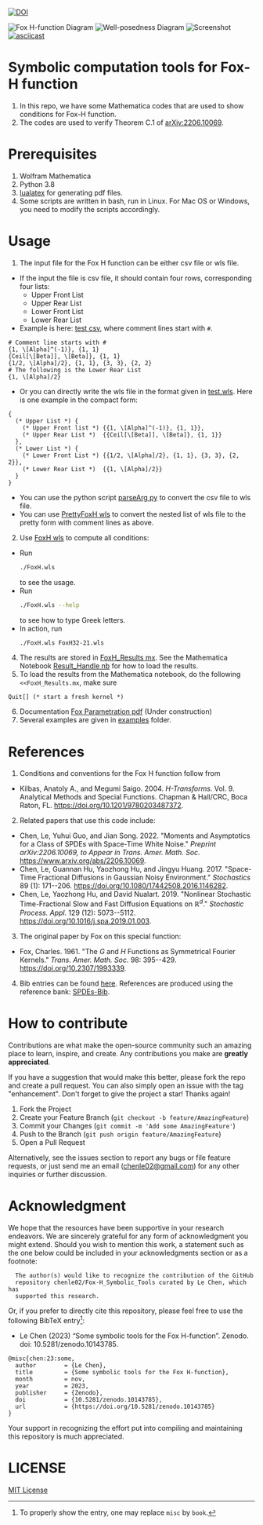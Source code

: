
[![DOI](https://zenodo.org/badge/DOI/10.5281/zenodo.10143786.svg)](https://doi.org/10.5281/zenodo.10143786)

![Fox H-function Diagram](./media/FoxH-Diagram.png)
![Well-posedness Diagram](./media/Well-posedness.png)
![Screenshot](./media/Screenshot.png)
[![asciicast](https://asciinema.org/a/620136.svg)](https://asciinema.org/a/620136)

# Symbolic computation tools for Fox-H function
1. In this repo, we have some Mathematica codes that are used to show conditions for Fox-H function.
2. The codes are used to verify Theorem C.1 of [arXiv:2206.10069](https://arxiv.org/abs/2206.10069).

# Prerequisites
1. Wolfram Mathematica
2. Python 3.8
3. [lualatex](https://www.luatex.org/) for generating pdf files.
4. Some scripts are written in bash, run in Linux. For Mac OS or Windows, you need to modify the scripts accordingly.

# Usage
1. The input file for the Fox H function can be either csv file or wls file.
  * If the input the file is csv file, it should contain four rows, corresponding four lists:
    * Upper Front List
    * Upper Rear List
    * Lower Front List
    * Lower Rear List
  * Example is here: [test csv](test.csv), where comment lines start with `#`.
```
# Comment line starts with #
{1, \[Alpha]^(-1)}, {1, 1}
{Ceil[\[Beta]], \[Beta]}, {1, 1}
{1/2, \[Alpha]/2}, {1, 1}, {3, 3}, {2, 2}
# The following is the Lower Rear List
{1, \[Alpha]/2}

```
  * Or you can directly write the wls file in the format given in [test.wls](test.wls). Here is one example in the compact form:
```
{
  (* Upper List *) {
    (* Upper Front list *) {{1, \[Alpha]^(-1)}, {1, 1}},
    (* Upper Rear List *)  {{Ceil[\[Beta]], \[Beta]}, {1, 1}}
  },
  (* Lower List *) {
    (* Lower Front List *) {{1/2, \[Alpha]/2}, {1, 1}, {3, 3}, {2, 2}},
    (* Lower Rear List *)  {{1, \[Alpha]/2}}
  }
}
```
  * You can use the python script [parseArg py](./parseArg.py) to convert the csv file to wls file.
  * You can use [PrettyFoxH wls](./PrettyFoxH.wls) to convert the nested list of wls file to the pretty form with comment lines as above.

2. Use [FoxH wls](./FoxH.wls) to compute all conditions:
  * Run
    ```bash
    ./FoxH.wls
    ```
    to see the usage.
  * Run
    ```bash
    ./FoxH.wls --help
    ```
    to see how to type Greek letters.
  * In action, run
    ```bash
    ./FoxH.wls FoxH32-21.wls
    ```
4. The results are stored in [FoxH_Results mx](./FoxH_Results.mx). See the Mathematica Notebook [Result_Handle nb](./Result_Handle.nb) for how to load the results.
5. To load the results from the Mathematica notebook, do the following `<<FoxH_Results.mx`, make sure
```
Quit[] (* start a fresh kernel *)
```
6. Documentation [Fox Parametration pdf](./documentation/FoxH-Parametration.pdf) (Under construction)
7. Several examples are given in [examples](./examples) folder.

# References

1. Conditions and conventions for the Fox H function follow from

  * Kilbas, Anatoly A., and Megumi Saigo. 2004. $H$*-Transforms*. Vol. 9. Analytical Methods and Special Functions. Chapman & Hall/CRC, Boca Raton, FL. <https://doi.org/10.1201/9780203487372>.

2. Related papers that use this code include:

  * Chen, Le, Yuhui Guo, and Jian Song. 2022. "Moments and Asymptotics for a Class of SPDEs with Space-Time White Noise." *Preprint arXiv:2206.10069, to Appear in Trans. Amer. Math. Soc.* <https://www.arxiv.org/abs/2206.10069>.
  * Chen, Le, Guannan Hu, Yaozhong Hu, and Jingyu Huang. 2017. "Space-Time Fractional Diffusions in Gaussian Noisy Environment." *Stochastics* 89 (1): 171--206. <https://doi.org/10.1080/17442508.2016.1146282>.
  * Chen, Le, Yaozhong Hu, and David Nualart. 2019. "Nonlinear Stochastic Time-Fractional Slow and Fast Diffusion Equations on $\mathbb{R}^d$." *Stochastic Process. Appl.* 129 (12): 5073--5112. <https://doi.org/10.1016/j.spa.2019.01.003>.

3. The original paper by Fox on this special function:

  * Fox, Charles. 1961. "The $G$ and $H$ Functions as Symmetrical Fourier Kernels." *Trans. Amer. Math. Soc.* 98: 395--429. <https://doi.org/10.2307/1993339>.

4. Bib entries can be found [here](./refs/refs.bib). References are produced using the reference bank: [SPDEs-Bib](https://github.com/chenle02/SPDEs-Bib).

# How to contribute

Contributions are what make the open-source community such an amazing place to learn, inspire, and create. Any contributions you make are **greatly appreciated**.

If you have a suggestion that would make this better, please fork the repo and create a pull request. You can also simply open an issue with the tag "enhancement".
Don't forget to give the project a star! Thanks again!

1. Fork the Project
2. Create your Feature Branch (`git checkout -b feature/AmazingFeature`)
3. Commit your Changes (`git commit -m 'Add some AmazingFeature'`)
4. Push to the Branch (`git push origin feature/AmazingFeature`)
5. Open a Pull Request

Alternatively, see the issues section to report any bugs or file feature requests, or just send me an email (chenle02@gmail.com) for any other inquiries or further discussion.

# Acknowledgment

We hope that the resources have been supportive in your research endeavors. We
are sincerely grateful for any form of acknowledgment you might extend. Should
you wish to mention this work, a statement such as the one below could be
included in your acknowledgments section or as a footnote:

```
  The author(s) would like to recognize the contribution of the GitHub
  repository chenle02/Fox-H_Symbolic_Tools curated by Le Chen, which has
  supported this research.
```

Or, if you prefer to directly cite this repository, please feel free to use the
following BibTeX entry[^1]:

  * Le Chen (2023) “Some symbolic tools for the Fox H-function”. Zenodo. doi: 10.5281/zenodo.10143785.
 
```
@misc{chen:23:some,
  author        = {Le Chen},
  title         = {Some symbolic tools for the Fox H-function},
  month         = nov,
  year          = 2023,
  publisher     = {Zenodo},
  doi           = {10.5281/zenodo.10143785},
  url           = {https://doi.org/10.5281/zenodo.10143785}
}
```

[^1]: To properly show the entry, one may replace `misc` by `book`.

Your support in recognizing the effort put into compiling and maintaining this
repository is much appreciated.

# LICENSE
[MIT License](LICENSE)

